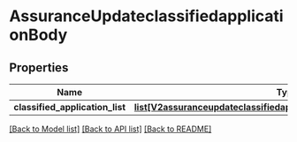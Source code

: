 # AssuranceUpdateclassifiedapplicationBody

## Properties
Name | Type | Description | Notes
------------ | ------------- | ------------- | -------------
**classified_application_list** | [**list[V2assuranceupdateclassifiedapplicationClassifiedApplicationList]**](V2assuranceupdateclassifiedapplicationClassifiedApplicationList.md) |  | [optional] 

[[Back to Model list]](../README.md#documentation-for-models) [[Back to API list]](../README.md#documentation-for-api-endpoints) [[Back to README]](../README.md)

